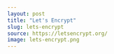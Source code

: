 ```yaml
---
layout: post
title: "Let's Encrypt"
slug: lets-encrypt
source: https://letsencrypt.org/
image: lets-encrypt.png
---
```


